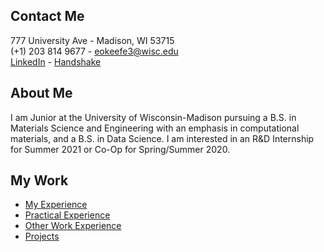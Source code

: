 ## Contact Me
777 University Ave - Madison, WI 53715  
(+1) 203 814 9677 - eokeefe3@wisc.edu  
[LinkedIn](linkedin.com/in/evanok) - [Handshake](https://wisc.joinhandshake.com/users/12699002)

## About Me
I am Junior at the University of Wisconsin-Madison pursuing a B.S. in Materials Science and Engineering with an emphasis in computational materials, and a B.S. in Data Science. I am interested in an R&D Internship for Summer 2021 or Co-Op for Spring/Summer 2020.

## My Work
- [My Experience](/my-experience/)
- [Practical Experience](/practical-experience/)
- [Other Work Experience](/other-work-experience/)
- [Projects](/projects/)
